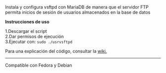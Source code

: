 Instala y configura vsftpd con MariaDB de manera que el servidor FTP permita inicios de sesión de usuarios almacenados en la base de datos


<b>Instrucciones de uso</b>

1.Descargar el script<br>
2.Dar permisos de ejecución<br>
3.Ejecutar con: `sudo ./usrvsftpd`

Para una explicación del código, consultar la [wiki.](https://github.com/asier-izquierdo/usrvsftpd/wiki)

---

Compatible con Fedora y Debian
